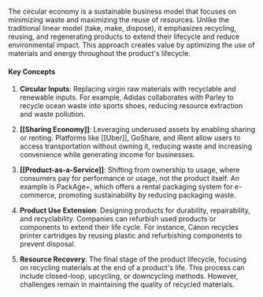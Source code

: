 The circular economy is a sustainable business model that focuses on minimizing waste and maximizing the reuse of resources. Unlike the traditional linear model (take, make, dispose), it emphasizes recycling, reusing, and regenerating products to extend their lifecycle and reduce environmental impact. This approach creates value by optimizing the use of materials and energy throughout the product's lifecycle.

#### Key Concepts

1. **Circular Inputs**: Replacing virgin raw materials with recyclable and renewable inputs. For example, Adidas collaborates with Parley to recycle ocean waste into sports shoes, reducing resource extraction and waste pollution.
    
2. **[[Sharing Economy]]**: Leveraging underused assets by enabling sharing or renting. Platforms like [[Uber]], GoShare, and iRent allow users to access transportation without owning it, reducing waste and increasing convenience while generating income for businesses.
    
3. **[[Product-as-a-Service]]**: Shifting from ownership to usage, where consumers pay for performance or usage, not the product itself. An example is PackAge+, which offers a rental packaging system for e-commerce, promoting sustainability by reducing packaging waste.
    
4. **Product Use Extension**: Designing products for durability, repairability, and recyclability. Companies can refurbish used products or components to extend their life cycle. For instance, Canon recycles printer cartridges by reusing plastic and refurbishing components to prevent disposal.
    
5. **Resource Recovery**: The final stage of the product lifecycle, focusing on recycling materials at the end of a product's life. This process can include closed-loop, upcycling, or downcycling methods. However, challenges remain in maintaining the quality of recycled materials.
    